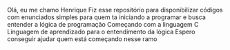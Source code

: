 Olá, eu me chamo Henrique
Fiz esse repositório para disponibilizar códigos com enunciados simples para quem ta iniciando a programar e busca entender a lógica de programação
Começando com a linguagem C
Linguagem de aprendizado para o entendimento da lógica
Espero conseguir ajudar quem está começando nesse ramo
